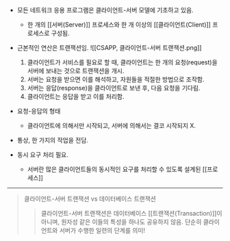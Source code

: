 - 모든 네트워크 응용 프로그램은 클라이언트-서버 모델에 기초하고 있음.
	- 한 개의 [[서버(Server)]] 프로세스와 한 개 이상의  [[클라이언트(Client)]] 프로세스로 구성됨.


- 근본적인 연산은 트랜잭션임.
![[CSAPP, 클라이언트-서버 트랜잭션.png]]
	1. 클라이언트가 서비스를 필요로 할 때, 클라이언트는 한 개의 요청(request)을 서버에 보내는 것으로 트랜잭션을 개시.
	2. 서버는 요청을 받으면 이를 해석하고, 자원들을 적절한 방법으로 조작함.
	3. 서버는 응답(response)을 클라이언트로 보낸 후, 다음 요청을 기다림.
	4. 클라이언트는 응답을 받고 이를 처리함.

- 요청-응답의 형태
	- 클라이언트에 의해서만 시작되고, 서버에 의해서는 결코 시작되지 X.
- 통상, 한 가지의 작업을 전담.
- 동시 요구 처리 필요.
	- 서버란 많은 클라이언트들의 동시적인 요구를 처리할 수 있도록 설계된 [[프로세스]]

---

> 클라이언트-서버 트랜잭션 vs 데이터베이스 트랜잭션
>	
> > 클라이언트-서버 트랜잭션은 데이터베이스 [[트랜잭션(Transaction)]]이 아니며, 원자성 같은 이들의 특성을 하나도 공유하지 않음. 단순히 클라이언트와 서버가 수행한 일련의 단계를 의미!
